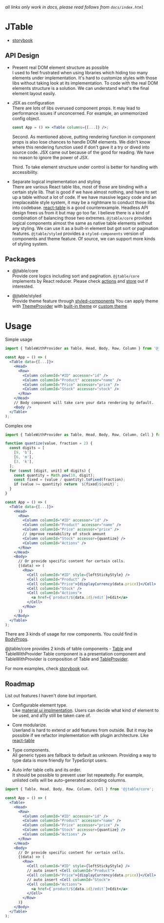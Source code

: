 _all links only work in docs, please read follows from `docs/index.html`_

# JTable

- [storybook](./storybook/index.html)

## API Design

- Present real DOM element structure as possible<br />
  I used to feel frustrated when using libraries which hiding too many elements under implementation.
  It's hard to customize styles with those libs without taking look at its implementation.
  To code with the real DOM elements structure is a solution. We can understand what's the final element layout easily.

- JSX as configuration<br />
  There are lots of libs overused component props. It may lead to performance issues if unconcerned.
  For example, an unmemorized config object.

  ```jsx
  const App = () => <Table columns={[...]} />;
  ```

  Second. As mentioned above, putting rendering function in component props is also lose chances to handle DOM elements.
  We didn't know where this rendering function used if don't gave it a try or dived into source code.
  JSX came out because of the good for reading. We have no reason to ignore the power of JSX.

  Third. To take element structure under control is better for handling with accessibility.

- Separate logical implementation and styling<br />
  There are various React table libs, most of those are binding with a certain style lib.
  That is good if we have almost nothing, and have to set up a table without a lot of code.
  If we have massive legacy code and an irreplaceable style system, it may be a nightmare to conduct those libs into codebase.
  [react-table](https://github.com/tannerlinsley/react-table) is a good counterexample. Headless API design frees us from it but may go too far.
  I believe there is a kind of combination of balancing those two extremes.
  `@jtable/core` provides logical components almost the same as native table elements without any styling.
  We can use it as a built-in element but got sort or pagination features.
  `@jtable/styled` provides a `styled-components` version of components and theme feature.
  Of source, we can support more kinds of styling system.

## Packages

- @jtable/core<br />
  Provide core logics including sort and pagination.
  `@jtable/core` implements by React reducer.
  Please check [actions](./modules/core_actions.html) and [store](./interfaces/core_context.store.html) out if interested.

- @jtable/styled<br />
  Provide theme feature through [styled-components](https://github.com/styled-components/styled-components)
  You can apply theme with [ThemeProvider](./interfaces/styled.themeproviderprops.html) with
  [built-in theme](./modules/styled.html#builtinthemename) or
  [custom theme](./interfaces/styled.theme.html)

# Usage

Simple usage

```jsx
import { TableWithProvider as Table, Head, Body, Row, Column } from '@jtable/core';

const App = () => (
  <Table data={[...]}>
    <Head>
      <Row>
        <Column columnId="#ID" accessor="id" />
        <Column columnId="Product" accessor="name" />
        <Column columnId="Price" accessor="price" />
        <Column columnId="Stock" accessor="stock" />
      </Row>
    </Head>
    // Body component will take care your data rendering by default.
    <Body />
  </Table>
);
```

Complex one

```jsx
import { TableWithProvider as Table, Head, Body, Row, Column, Cell } from '@jtable/core';

function quantize(value, fraction = 2) {
  const digits = [
    [9, 'b'],
    [6, 'm'],
    [3, 'k'],
  ];
  for (const [digit, unit] of digits) {
    const quantity = Math.pow(10, digit);
    const fixed = (value / quantity).toFixed(fraction);
    if (value >= quantity) return `${fixed}${unit}`;
  }
}

const App = () => (
  <Table data={[...]}>
    <Head>
      <Row>
        <Column columnId="#ID" accessor="id" />
        <Column columnId="Product" accessor="name" />
        <Column columnId="Price" accessor="price" />
        // improve readability of stock amount
        <Column columnId="Stock" accessor={quantize} />
        <Column columnId="Actions" />
      </Row>
    </Head>
    <Body>
      // Or provide specific content for certain cells.
      {(data) => (
        <Row>
          <Cell columnId="#ID" style={leftStickyStyle} />
          <Cell columnId="Product" />
          <Cell columnId="Price">{displayCurrency(data.price)}</Cell>
          <Cell columnId="Stock" />
          <Cell columnId="Actions">
            <a href={`product/${data.id}/edit`}>Edit</a>
          </Cell>
        </Row>
      )}
    </Body>
  </Table>
);
```

There are 3 kinds of usage for row components. You could find in [BodyProps](./interfaces/core_props.bodyprops.html).

@jtable/core provides 2 kinds of table components - [Table](./interfaces/core_props.tableprops.html) and TableWithProvider
Table component is a presentation component and TableWithProvider is composition of Table and [TableProvider](./interfaces/core_props.tableproviderprops.html).

For more examples, check [storybook](./storybook/index.html) out.

## Roadmap

List out features I haven't done but important.

- Configurable element type.<br />
  Like [material ui implmentation](https://github.com/mui-org/material-ui/blob/next/packages/material-ui/src/Table/Table.js#L49). Users can decide what kind of element to be used, and a11y still be taken care of.

- Core modularize.<br />
  Userland is hard to extend or add features from outside.
  But it may be possible if we refactor implementation with plugin architecture.
  Like [react-table](https://github.com/tannerlinsley/react-table/blob/master/examples/pagination/src/App.js#L66)

- Type components.<br />
  All generic types are fallback to default as unknown.
  Providing a way to type data is more friendly for TypeScript users.

- Auto infer table cells and its order.<br />
  It should be possible to prevent user list <Cell /> repeatedly.
  For example, unlisted cells will be auto-generated according columns.

```jsx
import { Table, Head, Body, Row, Column, Cell } from '@jtable/core';

const App = () => (
  <Table>
    <Head>
      <Row>
        <Column columnId="#ID" accessor="id" />
        <Column columnId="Product" accessor="name" />
        <Column columnId="Price" accessor="price" />
        <Column columnId="Stock" accessor={quantize} />
        <Column columnId="Actions" />
      </Row>
    </Head>
    <Body>
      // Or provide specific content for certain cells.
      {(data) => (
        <Row>
          <Cell columnId="#ID" style={leftStickyStyle} />
          // auto insert <Cell columnId="Product">
          <Cell columnId="Price">{displayCurrency(data.price)}</Cell>
          // auto insert <Cell columnId="Stock">
          <Cell columnId="Actions">
            <a href={`product/${data.id}/edit`}>Edit</a>
          </Cell>
        </Row>
      )}
    </Body>
  </Table>
);
```
